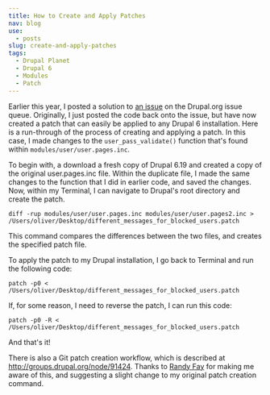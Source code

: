 ```yaml
---
title: How to Create and Apply Patches
nav: blog
use:
  - posts
slug: create-and-apply-patches
tags:
  - Drupal Planet
  - Drupal 6
  - Modules
  - Patch
---
```

Earlier this year, I posted a solution to [an issue](http://drupal.org/node/753898) on the Drupal.org issue queue. Originally, I just posted the code back onto the issue, but have now created a patch that can easily be applied to any Drupal 6 installation. Here is a run-through of the process of creating and applying a patch. In this case, I made changes to the `user_pass_validate()` function that's found within `modules/user/user.pages.inc`.

To begin with, a download a fresh copy of Drupal 6.19 and created a copy of the original user.pages.inc file. Within the duplicate file, I made the same changes to the function that I did in earlier code, and saved the changes. Now, within my Terminal, I can navigate to Drupal's root directory and create the patch.

    diff -rup modules/user/user.pages.inc modules/user/user.pages2.inc > /Users/oliver/Desktop/different_messages_for_blocked_users.patch

This command compares the differences between the two files, and creates the specified patch file.

To apply the patch to my Drupal installation, I go back to Terminal and run the following code:

    patch -p0 < /Users/oliver/Desktop/different_messages_for_blocked_users.patch

If, for some reason, I need to reverse the patch, I can run this code:

    patch -p0 -R < /Users/oliver/Desktop/different_messages_for_blocked_users.patch

And that's it!

There is also a Git patch creation workflow, which is described at <http://groups.drupal.org/node/91424>. Thanks to [Randy Fay](http://randyfay.com) for making me aware of this, and suggesting a slight change to my original patch creation command.